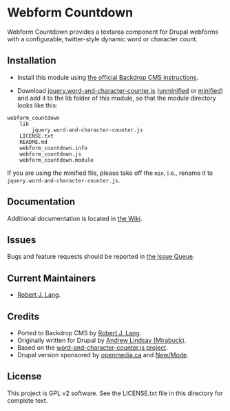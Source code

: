 Webform Countdown
======================

Webform Countdown provides a textarea component for Drupal webforms with a configurable, twitter-style dynamic word or character count.

Installation
------------

- Install this module using [the official Backdrop CMS instructions](  https://backdropcms.org/guide/modules).

- Download [jquery.word-and-character-counter.js](https://github.com/qwertypants/jQuery-Word-and-Character-Counter-Plugin) ([unminified](https://raw.githubusercontent.com/qwertypants/jQuery-Word-and-Character-Counter-Plugin/master/jquery.word-and-character-counter.js) or [minified](https://raw.githubusercontent.com/qwertypants/jQuery-Word-and-Character-Counter-Plugin/master/jquery.word-and-character-counter.min.js)) and add it to the lib folder of this module, so that the module directory looks like this:

```
webform_countdown
    lib
        jquery.word-and-character-counter.js
    LICENSE.txt
    README.md
    webform_countdown.info
    webform_countdown.js
    webform_countdown.module
```

  If you are using the minified file, please take off the `min`, i.e., rename it to `jquery.word-and-character-counter.js`.


Documentation
-------------

Additional documentation is located in [the Wiki](https://github.com/backdrop-contrib/webform_countdown/wiki/Documentation).

Issues
------

Bugs and feature requests should be reported in [the Issue Queue](https://github.com/backdrop-contrib/webform_countdown/issues).

Current Maintainers
-------------------

- [Robert J. Lang](https://github.com/bugfolder).

Credits
-------

- Ported to Backdrop CMS by [Robert J. Lang](https://github.com/bugfolder).
- Originally written for Drupal by [Andrew Lindsay (Mirabuck)](https://www.drupal.org/u/mirabuck).
- Based on the [word-and-character-counter.js project](https://github.com/qwertypants/jQuery-Word-and-Character-Counter-Plugin).
- Drupal version sponsored by [openmedia.ca](openmedia.ca) and [New/Mode](http://www.newmode.net/).

License
-------

This project is GPL v2 software.
See the LICENSE.txt file in this directory for complete text.

